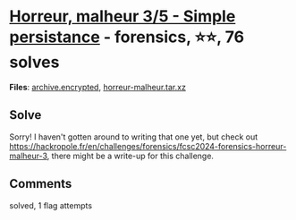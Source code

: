 [Horreur, malheur 3/5 - Simple persistance](challenge_files/README.md) - forensics, ⭐⭐, 76 solves
===

**Files**: [archive.encrypted](https://www.narthorn.com/ctf/FCSC-2024/challenge_files/forensics/Horreur%2C%20malheur%203_5%20-%20Simple%20persistance/archive.encrypted), [horreur-malheur.tar.xz](https://www.narthorn.com/ctf/FCSC-2024/challenge_files/forensics/Horreur%2C%20malheur%203_5%20-%20Simple%20persistance/horreur-malheur.tar.xz)

## Solve

Sorry! I haven't gotten around to writing that one yet, but check out https://hackropole.fr/en/challenges/forensics/fcsc2024-forensics-horreur-malheur-3, there might be a write-up for this challenge.

## Comments

solved, 1 flag attempts
